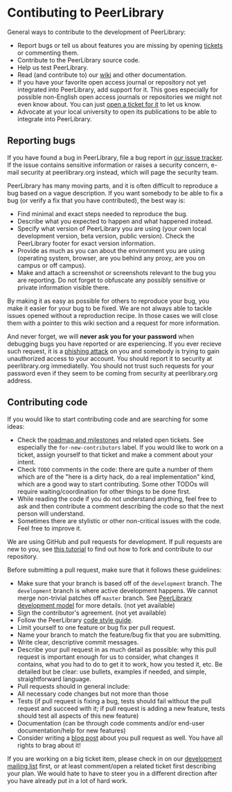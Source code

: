 Contibuting to PeerLibrary
==========================

General ways to contribute to the development of PeerLibrary:
* Report bugs or tell us about features you are missing by opening [tickets](https://github.com/peerlibrary/peerlibrary/issues/new) or commenting them.
* Contribute to the PeerLibrary source code.
* Help us test PeerLibrary.
* Read (and contribute to) our [wiki](https://github.com/peerlibrary/peerlibrary/wiki) and other documentation.
* If you have your favorite open access journal or repository not yet integrated into PeerLibrary, add support for it. This goes especially for possible non-English open access journals or repositories we might not even know about. You can just [open a ticket for it](https://github.com/peerlibrary/peerlibrary/issues/new) to let us know.
* Advocate at your local university to open its publications to be able to integrate into PeerLibrary.

Reporting bugs
--------------

If you have found a bug in PeerLibrary, file a bug report in [our issue tracker](https://github.com/peerlibrary/peerlibrary/issues/new). If the issue contains sensitive information or raises a security concern, e-mail security at peerlibrary.org instead, which will page the security team.

PeerLibrary has many moving parts, and it is often difficult to reproduce a bug based on a vague description. If you want somebody to be able to fix a bug (or verify a fix that you have contributed), the best way is:
* Find minimal and exact steps needed to reproduce the bug.
* Describe what you expected to happen and what happened instead.
* Specify what version of PeerLibrary you are using (your own local development version, beta version, public version). Check the PeerLibrary footer for exact version information.
* Provide as much as you can about the environment you are using (operating system, browser, are you behind any proxy, are you on campus or off campus).
* Make and attach a screenshot or screenshots relevant to the bug you are reporting. Do not forget to obfuscate any possibly sensitive or private information visible there.

By making it as easy as possible for others to reproduce your bug, you make it easier for your bug to be fixed. We are not always able to tackle issues opened without a reproduction recipe. In those cases we will close them with a pointer to this wiki section and a request for more information.

And never forget, we will **never ask you for your password** when debugging bugs you have reported or are experiencing. If you ever recieve such request, it is a [phishing attack](https://en.wikipedia.org/wiki/Phishing) on you and somebody is trying to gain unauthorized access to your account. You should report it to security at peerlibrary.org immediatelly. You should not trust such requests for your password even if they seem to be coming from security at peerlibrary.org address.

Contributing code
-----------------

If you would like to start contributing code and are searching for some ideas:
* Check the [roadmap and milestones](https://github.com/peerlibrary/peerlibrary/issues/milestones) and related open tickets. See especially the `for-new-contributors` label. If you would like to work on a ticket, assign yourself to that ticket and make a comment about your intent.
* Check `TODO` comments in the code: there are quite a number of them which are of the "here is a dirty hack, do a real implementation" kind, which are a good way to start contributing. Some other TODOs will require waiting/coordination for other things to be done first.
* While reading the code if you do not understand anything, feel free to ask and then contribute a comment describing the code so that the next person will understand.
* Sometimes there are stylistic or other non-critical issues with the code. Feel free to improve it.

We are using GitHub and pull requests for development. If pull requests are new to you, see [this tutorial](https://help.github.com/articles/fork-a-repo) to find out how to fork and contribute to our repository.

Before submitting a pull request, make sure that it follows these guidelines:
* Make sure that your branch is based off of the `development` branch. The `development` branch is where active development happens. We cannot merge non-trivial patches off `master` branch. See [PeerLibrary development model](https://github.com/peerlibrary/peerlibrary/wiki/Development-Model) for more details. (not yet available)
* Sign the contributor's agreement. (not yet available)
* Follow the PeerLibrary [code style guide](https://github.com/peerlibrary/peerlibrary/wiki/Code-Style).
* Limit yourself to one feature or bug fix per pull request.
* Name your branch to match the feature/bug fix that you are submitting.
* Write clear, descriptive commit messages.
* Describe your pull request in as much detail as possible: why this pull request is important enough for us to consider, what changes it contains, what you had to do to get it to work, how you tested it, etc. Be detailed but be clear: use bullets, examples if needed, and simple, straightforward language.
* Pull requests should in general include:
 * All necessary code changes but not more than those
 * Tests (if pull request is fixing a bug, tests should fail without the pull request and succeed with it; if pull request is adding a new feature, tests should test all aspects of this new feature)
 * Documentation (can be through code comments and/or end-user documentation/help for new features)
* Consider writing a [blog post](http://blog.peerlibrary.org/) about you pull request as well. You have all rights to brag about it!

If you are working on a big ticket item, please check in on our [development mailing list](http://lists.peerlibrary.org/lists/info/dev) first, or at least comment/open a related ticket first describing your plan. We would hate to have to steer you in a different direction after you have already put in a lot of hard work.

